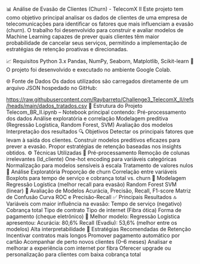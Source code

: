 📊 Análise de Evasão de Clientes (Churn) - TelecomX II
Este projeto tem como objetivo principal analisar os dados de clientes de uma empresa de telecomunicações para identificar os fatores que mais influenciam a evasão (churn). O trabalho foi desenvolvido para construir e avaliar modelos de Machine Learning capazes de prever quais clientes têm maior probabilidade de cancelar seus serviços, permitindo a implementação de estratégias de retenção proativas e direcionadas.

📈 Requisitos
Python 3.x
Pandas, NumPy, Seaborn, Matplotlib, Scikit-learn
📌 O projeto foi desenvolvido e executado no ambiente Google Colab.

🌐 Fonte de Dados
Os dados utilizados são carregados diretamente de um arquivo JSON hospedado no GitHub:

https://raw.githubusercontent.com/Raybarreto/Challenge3_TelecomX_II/refs/heads/main/dados_tratados.csv
📁 Estrutura do Projeto
Telecom_BR_II.ipynb – Notebook principal contendo:
Pré-processamento dos dados
Análise exploratória e correlação
Modelagem preditiva (Regressão Logística, Random Forest, SVM)
Avaliação dos modelos
Interpretação dos resultados
🔍 Objetivos
Detectar os principais fatores que levam à saída dos clientes.
Construir modelos preditivos eficazes para prever a evasão.
Propor estratégias de retenção baseadas nos insights obtidos.
⚙️ Técnicas Utilizadas
📌 Pré-processamento
Remoção de colunas irrelevantes (Id_cliente)
One-hot encoding para variáveis categóricas
Normalização para modelos sensíveis à escala
Tratamento de valores nulos
📌 Análise Exploratória
Proporção de churn
Correlação entre variáveis
Boxplots para tempo de serviço e cobrança total vs. churn
📌 Modelagem
Regressão Logística (melhor recall para evasão)
Random Forest
SVM (linear)
📌 Avaliação de Modelos
Acurácia, Precisão, Recall, F1-score
Matriz de Confusão
Curva ROC e Precisão-Recall
✅ Principais Resultados
🔝 Variáveis com maior influência na evasão:
Tempo de serviço (negativo)
Cobrança total
Tipo de contrato
Tipo de internet (Fibra ótica)
Forma de pagamento (cheque eletrônico)
🧠 Melhor modelo:
Regressão Logística apresentou:
Acurácia: 80,6%
Recall (Evadiu): 53,6% (melhor entre os modelos)
Alta interpretabilidade
🎯 Estratégias Recomendadas de Retenção
Incentivar contratos mais longos
Promover pagamento automático por cartão
Acompanhar de perto novos clientes (0–6 meses)
Analisar e melhorar a experiência com internet por fibra
Oferecer upgrade ou personalização para clientes com baixa cobrança total
